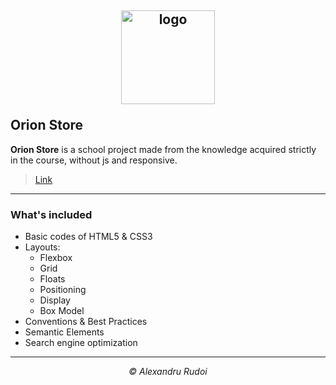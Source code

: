 ## <p align="center"><a href="https://alexandrurudoi.github.io/Personal-Site/"><img src="https://www.seekpng.com/png/full/428-4287240_no-avatar-user-circle-icon-png.png" alt="logo" width="150px" border="0"></a></p>Orion Store

**Orion Store** is a school project made from the knowledge acquired strictly in the course, without js and responsive.

> <p><a href="https://alexandrurudoi.github.io/Orion-Store-Project/">Link</a></p>

---

### What's included

+ Basic codes of HTML5 & CSS3
+ Layouts:
  * Flexbox
  * Grid
  * Floats
  * Positioning
  * Display
  * Box Model
+ Conventions & Best Practices
+ Semantic Elements
+ Search engine optimization

---

<p align="center"><em>&copy; Alexandru Rudoi</em></p>
